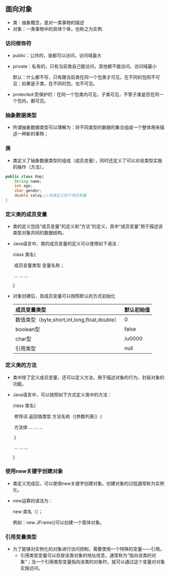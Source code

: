 ## 面向对象

- 类：抽象概念，是对一类事物的描述
- 对象：一类事物中的具体个体，也称之为实例.

### 访问修饰符

- public：公共的，谁都可以访问，访问域最大

- private：私有的，只有当前类自己能访问，其他都不能访问，访问域最小

  默认：什么都不写，只有跟当前类在同一个包类才可见，在不同的包则不可见：如果是子类，在不同的包，也不可见。

- protected:受保护的：在同一个包类内可见，子类可见，不管子类是否在同一个包内，都可见。

### 抽象数据类型

* 所谓抽象数据类型可以理解为：将不同类型的数据的集合组成一个整体用来描述一种新的事物；

### 类

* 类定义了抽象数据类型的组成（成员变量），同时还定义了可以对该类型实施的操作（方法）。

```java
public class Emp{
    String name;
    int age;
    char gender;
    double salay;//该类定义四个成员变量
}
```

### 定义类的成员变量

* 类的定义包括“成员变量”的定义和“方法”的定义，其中“成员变量”用于描述该类型对象共同的数据结构。

* Java语言中，类的成员变量的定义可以使用如下语法：

  class 类名{

  ​	成员变量类型 变量名称；

  ​	...  ...  ...

  }

* 对象创建后，其成员变量可以按照默认的方式初始化

  | 成员变量类型                                 | 默认初始值 |
  | :------------------------------------------- | ---------- |
  | 数值类型（byte,short,int,long,float,double） | 0          |
  | boolean型                                    | false      |
  | char型                                       | /u0000     |
  | 引用类型                                     | null       |

### 定义类的方法

* 类中除了定义成员变量，还可以定义方法，用于描述对象的行为，封装对象的功能。

* Java语言中，可以按照如下方式定义类中的方法：

  class 类名{

  ​	修饰词 返回值类型 方法名称（[参数列表]）{

  ​	方法体 ... ... ...

  ​	}

  ​	... ... ...

  }

### 使用new关键字创建对象

* 类定义完成后，可以使用new关键字创建对象。创建对象的过程通常称为实例化。

* new运算的语法为：

  new 类名（）；

  例如：new JFrame()可以创建一个窗体对象。

### 引用变量类型

* 为了能够对实例化的对象进行访问控制，需要使用一个特殊的变量——引用。
  * 引用类型变量可以存放该类对象的地址信息，通常称为“指向该类的对象”；当一个引用类型变量指向该类的对象时，就可以通过这个变量对对象实施访问。

